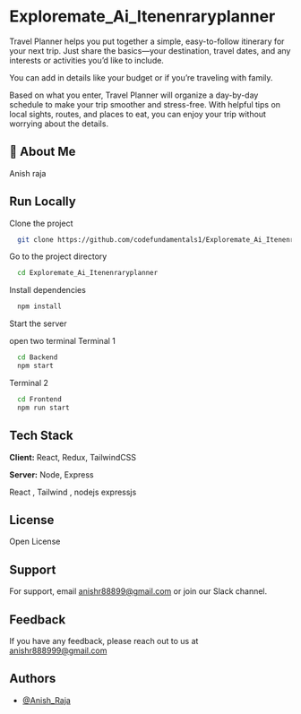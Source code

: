 
# Exploremate_Ai_Itenenraryplanner 


Travel Planner helps you put together a simple, easy-to-follow itinerary for your next trip. Just share the basics—your destination, travel dates, and any interests or activities you’d like to include. 

You can add in details like your budget or if you’re traveling with family. 

Based on what you enter, Travel Planner will organize a day-by-day schedule to make your trip smoother and stress-free. With helpful tips on local sights, routes, and places to eat, you can enjoy your trip without worrying about the details.



## 🚀 About Me
Anish raja 


## Run Locally

Clone the project

```bash
  git clone https://github.com/codefundamentals1/Exploremate_Ai_Itenenraryplanner.git
```

Go to the project directory

```bash
  cd Exploremate_Ai_Itenenraryplanner
```

Install dependencies

```bash
  npm install
```

Start the server

open two terminal 
Terminal 1 


```bash
  cd Backend
  npm start
```

Terminal 2
```bash
  cd Frontend
  npm run start
```


## Tech Stack

**Client:** React, Redux, TailwindCSS

**Server:** Node, Express

React , Tailwind , nodejs  expressjs
## License

Open License


## Support

For support, email anishr88899@gmail.com or join our Slack channel.


## Feedback

If you have any feedback, please reach out to us at anishr888999@gmail.com


## Authors

- [@Anish_Raja](https://www.github.com/codefundamentals1)

